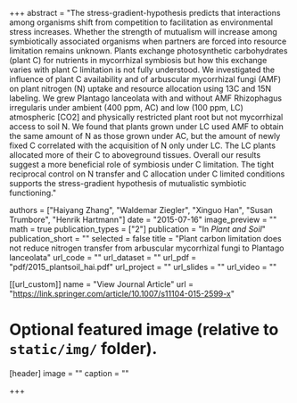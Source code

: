 +++
abstract = "The stress-gradient-hypothesis predicts that interactions among organisms shift from competition to facilitation as environmental stress increases. Whether the strength of mutualism will increase among symbiotically associated organisms when partners are forced into resource limitation remains unknown. Plants exchange photosynthetic carbohydrates (plant C) for nutrients in mycorrhizal symbiosis but how this exchange varies with plant C limitation is not fully understood. We investigated the influence of plant C availability and of arbuscular mycorrhizal fungi (AMF) on plant nitrogen (N) uptake and resource allocation using 13C and 15N labeling. We grew Plantago lanceolata with and without AMF Rhizophagus irregularis under ambient (400 ppm, AC) and low (100 ppm, LC) atmospheric [CO2] and physically restricted plant root but not mycorrhizal access to soil N. We found that plants grown under LC used AMF to obtain the same amount of N as those grown under AC, but the amount of newly fixed C correlated with the acquisition of N only under LC. The LC plants allocated more of their C to aboveground tissues. Overall our results suggest a more beneficial role of symbiosis under C limitation. The tight reciprocal control on N transfer and C allocation under C limited conditions supports the stress-gradient hypothesis of mutualistic symbiotic functioning."

authors = ["Haiyang Zhang", "Waldemar Ziegler", "Xinguo Han", "Susan Trumbore", "Henrik Hartmann"]
date = "2015-07-16"
image_preview = ""
math = true
publication_types = ["2"]
publication = "In *Plant and Soil*"
publication_short = ""
selected = false
title = "Plant carbon limitation does not reduce nitrogen transfer from arbuscular mycorrhizal fungi to Plantago lanceolata"
url_code = ""
url_dataset = ""
url_pdf = "pdf/2015_plantsoil_hai.pdf"
url_project = ""
url_slides = ""
url_video = ""

[[url_custom]]
name = "View Journal Article"
url = "https://link.springer.com/article/10.1007/s11104-015-2599-x"

# Optional featured image (relative to `static/img/` folder).
[header]
image = ""
caption = ""

+++
